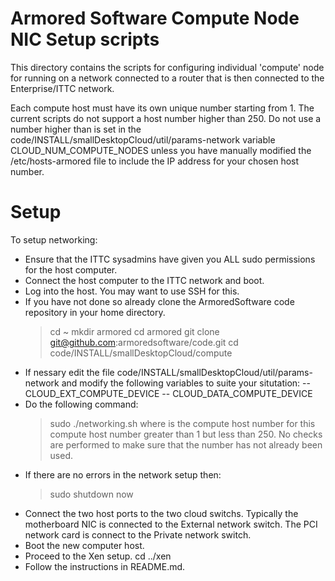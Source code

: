 Armored Software Compute Node NIC Setup scripts
===============================================

This directory contains the scripts for configuring individual 'compute' node for running on a network connected to a router that is then connected to the Enterprise/ITTC network.

Each compute host must have its own unique number starting from 1. The current scripts do not support a host number higher than 250. Do not use a number higher than
is set in the code/INSTALL/smallDesktopCloud/util/params-network variable CLOUD_NUM_COMPUTE_NODES unless you have manually modified the /etc/hosts-armored file to include the IP address for your chosen host number.

Setup
=====

To setup networking:
- Ensure that the ITTC sysadmins have given you ALL sudo permissions for the host computer.
- Connect the host computer to the ITTC network and boot.
- Log into the host. You may want to use SSH for this.
- If you have not done so already clone the ArmoredSoftware code repository in 
  your home directory.
    > cd ~
    > mkdir armored
    > cd armored
    > git clone git@github.com:armoredsoftware/code.git
    > cd code/INSTALL/smallDesktopCloud/compute
- If nessary edit the file code/INSTALL/smallDesktopCloud/util/params-network and
modify the following variables to suite your situtation:
-- CLOUD_EXT_COMPUTE_DEVICE
-- CLOUD_DATA_COMPUTE_DEVICE
- Do the following command:
    > sudo ./networking.sh <num>
where <num> is the compute host number for this compute host number greater
than 1 but less than 250. No checks are performed to make sure that the
number has not already been used. 
- If there are no errors in the network setup then:
    > sudo shutdown now
- Connect the two host ports to the two cloud switchs. Typically the motherboard 
NIC is connected to the External network switch. The PCI network card is connect to the Private network switch.
- Boot the new computer host.
- Proceed to the Xen setup.
    cd ../xen
- Follow the instructions in README.md.



